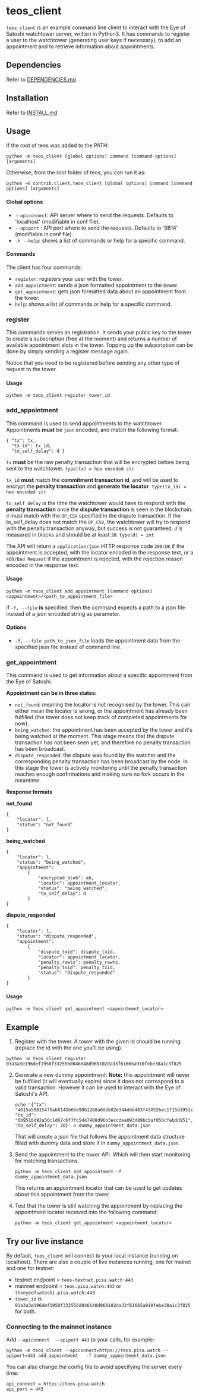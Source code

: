 # teos_client

`teos_client` is an example command line client to interact with the Eye of Satoshi watchtower server, written in
Python3. It has commands to register a user to the watchtower (generating user keys if necessary), to add an
appointment and to retrieve information about appointments.

## Dependencies
Refer to [DEPENDENCIES.md](DEPENDENCIES.md)

## Installation

Refer to [INSTALL.md](INSTALL.md)

## Usage

If the root of teos was added to the PATH:

	python -m teos_client [global options] command [command options] [arguments]

Otherwise, from the root folder of teos, you can run it as:

	python -m contrib.client.teos_client [global options] command [command options] [arguments]

#### Global options

- `--apiconnect`:	API server where to send the requests. Defaults to 'localhost' (modifiable in conf file).
- `--apiport` :	API port where to send the requests. Defaults to '9814' (modifiable in conf file).
- `-h --help`: 	shows a list of commands or help for a specific command.

#### Commands

The client has four commands:

- `register`: registers your user with the tower.
- `add_appointment`: sends a json formatted appointment to the tower.
- `get_appointment`: gets json formatted data about an appointment from the tower.
- `help`: shows a list of commands or help for a specific command.

### register
This commands serves as registration. It sends your public key to the tower to create a subscription (free at the moment) and returns a number of available appointment slots in the tower. Topping up the subscription can be done by simply sending a register message again.

Notice that you need to be registered before sending any other type of request to the tower.

#### Usage

	python -m teos_client register tower_id
	
### add_appointment

This command is used to send appointments to the watchtower. Appointments **must** be `json` encoded, and match the following format:

	{ "tx": tx,
	  "tx_id": tx_id,
	  "to_self_delay": d }
	
`tx` **must** be the raw penalty transaction that will be encrypted before being sent to the watchtower. `type(tx) = hex encoded str`

`tx_id` **must** match the **commitment transaction id**, and will be used to encrypt the **penalty transaction** and **generate the locator**. `type(tx_id) = hex encoded str`

`to_self_delay` is the time the watchtower would have to respond with the **penalty transaction** once the **dispute transaction** is seen in the blockchain. `d` must match with the `OP_CSV` specified in the dispute transaction. If the to\_self\_delay does not match the `OP_CSV`, the watchtower will try to respond with the penalty transaction anyway, but success is not guaranteed. `d` is measured in blocks and should be at least `20`. `type(d) = int`

The API will return a `application/json` HTTP response code `200/OK` if the appointment is accepted, with the locator encoded in the response text, or a `400/Bad Request` if the appointment is rejected, with the rejection reason encoded in the response text. 


#### Usage

	python -m teos_client add_appointment [command options] <appointment>/<path_to_appointment_file>
	
if `-f, --file` **is** specified, then the command expects a path to a json file instead of a json encoded string as parameter.
	
#### Options
- `-f, --file path_to_json_file`	 loads the appointment data from the specified json file instead of command line.

### get_appointment	

 This command is used to get information about a specific appointment from the Eye of Satoshi.	

**Appointment can be in three states:**

- `not_found`: meaning the locator is not recognised by the tower. This can either mean the locator is wrong, or the appointment has already been fulfilled (the tower does not keep track of completed appointments for now).
- `being_watched`: the appointment has been accepted by the tower and it's being watched at the moment. This stage means that the dispute transaction has not been seen yet, and therefore no penalty transaction has been broadcast.
- `dispute_responded`: the dispute was found by the watcher and the corresponding penalty transaction has been broadcast by the node. In this stage the tower is actively monitoring until the penalty transaction reaches enough confirmations and making sure no fork occurs in the meantime.

**Response formats**

**not_found**

	{
		"locator": l,
		"status": "not_found"
	}
	
**being_watched**

	{
		"locator": l,
		"status": "being_watched",
		"appointment":
			{
				"encrypted_blob": eb,
				"locator": appointment_locator,
				"status": "being_watched",
				"to_self_delay": d
			}
	}
	
**dispute_responded**

	{
		"locator": l,
		"status": "dispute_responded",
		"appointment":
			{
				"dispute_txid": dispute_txid,
				"locator": appointment_locator,
				"penalty_rawtx": penalty_rawtx,
				"penalty_txid": penalty_txid,
				"status": "dispute_responded"
			}
	}
	
#### Usage

	python -m teos_client get_appointment <appointment_locator>

## Example
1. Register with the tower. A tower with the given id should be running (replace the id with the one you'll be using).

```
python -m teos_client register 03a3a3e196def1950f332556d046648d960102da33f61665a910febe38a1c3f825
```

2. Generate a new dummy appointment. **Note:** this appointment will never be fulfilled (it will eventually expire) since it does not correspond to a valid transaction. However it can be used to interact with the Eye of Satoshi's API.

    ```
	echo '{"tx": "4615a58815475ab8145b6bb90b1268a0dbb02e344ddd483f45052bec1f15b1951c1ee7f070a0993da395a5ee92ea3a1c184b5ffdb2507164bf1f8c1364155d48bdbc882eee0868ca69864a807f213f538990ad16f56d7dfb28a18e69e3f31ae9adad229e3244073b7d643b4597ec88bf247b9f73f301b0f25ae8207b02b7709c271da98af19f1db276ac48ba64f099644af1ae2c90edb7def5e8589a1bb17cc72ac42ecf07dd29cff91823938fd0d772c2c92b7ab050f8837efd46197c9b2b3f", "tx_id": "0b9510d92a50c1d67c6f7fc5d47908d96b3eccdea093d89bcbaf05bcfebdd951", "to_self_delay": 20}' > dummy_appointment_data.json
    ```

    That will create a json file that follows the appointment data structure filled with dummy data and store it in `dummy_appointment_data.json`.

3. Send the appointment to the tower API. Which will then start monitoring for matching transactions.

    ```
    python -m teos_client add_appointment -f dummy_appointment_data.json
    ```

    This returns an appointment locator that can be used to get updates about this appointment from the tower.

4. Test that the tower is still watching the appointment by replacing the appointment locator received into the following command:

    ```
    python -m teos_client get_appointment <appointment_locator>
    ```

## Try our live instance

By default, `teos_client` will connect to your local instance (running on localhost). There are also a couple of live instances running, one for mainet and one for testnet:

- testnet endpoint = `teos-testnet.pisa.watch:443`
- mainnet endpoint = `teos.pisa.watch:443` or `theeyeofsatoshi.pisa.watch:443`
- `tower_id` is `03a3a3e196def1950f332556d046648d960102da33f61665a910febe38a1c3f825` for both.

### Connecting to the mainnet instance
Add `--apiconnect  --apiport 443` to your calls, for example:

```
python -m teos_client --apiconnect=https://teos.pisa.watch --apiport=443 add_appointment   -f dummy_appointment_data.json 
```

You can also change the config file to avoid specifying the server every time:
```
api_connect = https://teos.pisa.watch
api_port = 443
```
